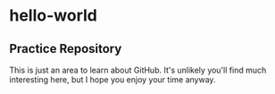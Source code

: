 # hello-world
## Practice Repository

This is just an area to learn about GitHub.  It's unlikely you'll find much interesting here, but I hope you enjoy your time anyway.

